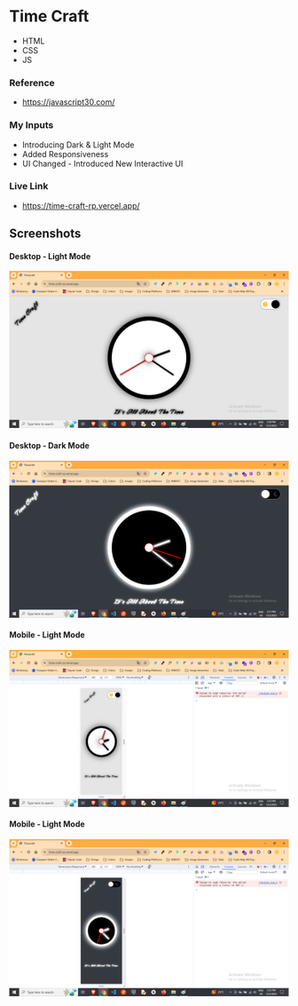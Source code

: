 # Time Craft

- HTML
- CSS
- JS

### Reference
- https://javascript30.com/

### My Inputs

- Introducing Dark & Light Mode
- Added Responsiveness
- UI Changed - Introduced New Interactive UI

### Live Link

- https://time-craft-rp.vercel.app/





## Screenshots

#### Desktop - Light Mode
![App Screenshot](https://raw.githubusercontent.com/Rahul-Bhutaiya/JS-Projects/b762ee47063b0a705f0585d3669d9614aa01f1f0/Timecraft%20%5Bclock%5D/project-screen-shots/light-mode.png?raw=true)

#### Desktop - Dark Mode
![App Screenshot](https://raw.githubusercontent.com/Rahul-Bhutaiya/JS-Projects/b762ee47063b0a705f0585d3669d9614aa01f1f0/Timecraft%20%5Bclock%5D/project-screen-shots/dark-mode.png?raw=true)

#### Mobile - Light Mode
![App Screenshot](https://raw.githubusercontent.com/Rahul-Bhutaiya/JS-Projects/b762ee47063b0a705f0585d3669d9614aa01f1f0/Timecraft%20%5Bclock%5D/project-screen-shots/mobile-light-mode.png?raw=true)

#### Mobile - Light Mode
![App Screenshot](https://raw.githubusercontent.com/Rahul-Bhutaiya/JS-Projects/b762ee47063b0a705f0585d3669d9614aa01f1f0/Timecraft%20%5Bclock%5D/project-screen-shots/mobile-dark-mode.png?raw=true)
